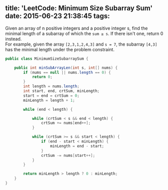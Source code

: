 title: 'LeetCode: Minimum Size Subarray Sum'
date: 2015-06-23 21:38:45
tags:
---
Given an array of n positive integers and a positive integer s, find the minimal length of a subarray of which the `sum ≥ s`. If there isn't one, return 0 instead.    
For example, given the array `[2,3,1,2,4,3]` and `s = 7`,
the subarray `[4,3]` has the minimal length under the problem constraint.

```java
public class MinimumSizeSubarraySum {

    public int minSubArrayLen(int s, int[] nums) {
        if (nums == null || nums.length == 0) {
            return 0;
        }
        int length = nums.length;
        int start, end, crtSum, minLength;
        start = end = crtSum = 0;
        minLength = length + 1;

        while (end < length) {

            while (crtSum < s && end < length) {
                crtSum += nums[end++];
            }

            while (crtSum >= s && start < length) {
                if (end - start < minLength) {
                    minLength = end - start;
                }
                crtSum -= nums[start++];
            }
        }

        return minLength > length ? 0 : minLength;
    }
}
```